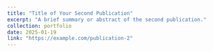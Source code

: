 ```yaml
---
title: "Title of Your Second Publication"
excerpt: "A brief summary or abstract of the second publication."
collection: portfolio
date: 2025-01-19
link: "https://example.com/publication-2"
---
```

